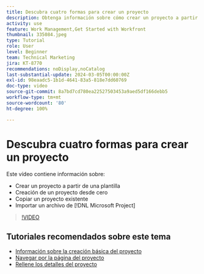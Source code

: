 ```yaml
---
title: Descubra cuatro formas para crear un proyecto
description: Obtenga información sobre cómo crear un proyecto a partir de una plantilla, crear un proyecto desde cero, copiar un proyecto existente o importar un archivo de  [!DNL Microsoft Project] .
activity: use
feature: Work Management,Get Started with Workfront
thumbnail: 335084.jpeg
type: Tutorial
role: User
level: Beginner
team: Technical Marketing
jira: KT-8770
recommendations: noDisplay,noCatalog
last-substantial-update: 2024-03-05T00:00:00Z
exl-id: 98eaadc5-1b1d-4641-83a5-818e7dd60769
doc-type: video
source-git-commit: 8a7bd7cd780ea22527503453a9aed5df166debb5
workflow-type: tm+mt
source-wordcount: '80'
ht-degree: 100%

---
```


# Descubra cuatro formas para crear un proyecto

Este vídeo contiene información sobre:

* Crear un proyecto a partir de una plantilla
* Creación de un proyecto desde cero
* Copiar un proyecto existente
* Importar un archivo de [!DNL Microsoft Project]

>[!VIDEO](https://video.tv.adobe.com/v/335084/?quality=12&learn=on&enablevpops)

## Tutoriales recomendados sobre este tema

* [Información sobre la creación básica del proyecto](/help/manage-work/projects/understand-basic-project-creation.md)
* [Navegar por la página del proyecto](/help/manage-work/projects/navigate-the-project-page.md)
* [Rellene los detalles del proyecto](/help/manage-work/projects/fill-in-the-project-details.md)


